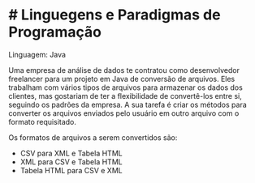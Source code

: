 # # Linguegens e Paradigmas de Programação
Linguagem: Java

Uma empresa de análise de dados te contratou como desenvolvedor freelancer para um projeto em Java de conversão de arquivos. Eles trabalham com vários tipos de arquivos para armazenar os dados dos clientes, mas gostariam de ter a flexibilidade de convertê-los entre si, seguindo os padrões da empresa.
A sua tarefa é criar os métodos para converter os arquivos enviados pelo usuário em outro arquivo com o formato requisitado. 

Os formatos de arquivos a serem convertidos são:
+ CSV para XML e Tabela HTML
+ XML para CSV e Tabela HTML
+ Tabela HTML para CSV e XML

